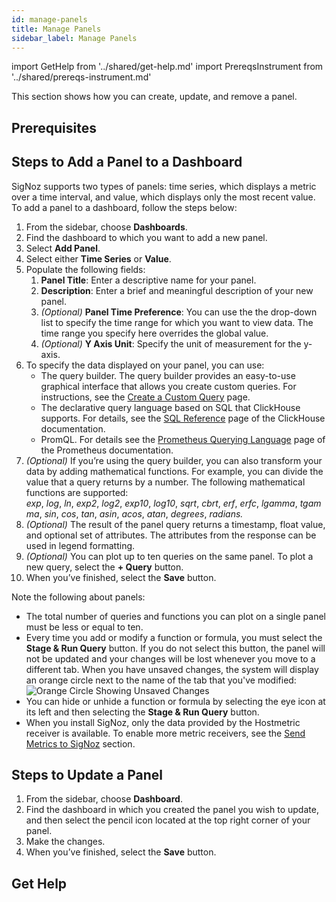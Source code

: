 ```yaml
---
id: manage-panels
title: Manage Panels
sidebar_label: Manage Panels
---
```


import GetHelp from '../shared/get-help.md'
import PrereqsInstrument from '../shared/prereqs-instrument.md'

This section shows how you can create, update, and remove a panel.

## Prerequisites

<PrereqsInstrument />

## Steps to Add a Panel to a Dashboard

SigNoz supports two types of panels: time series, which displays a metric over a time interval, and value, which displays only the most recent value. To add a panel to a dashboard, follow the steps below:

1. From the sidebar, choose **Dashboards**.
2. Find the dashboard to which you want to add a new panel.
3. Select **Add Panel**.
4. Select either **Time Series** or **Value**.
5. Populate the following fields:
    1. **Panel Title**: Enter a descriptive name for your panel.
    2. **Description**: Enter a brief and meaningful description of your new panel.
    3. _(Optional)_ **Panel Time Preference**: You can use the the drop-down list to specify the time range for which you want to view data. The time range you specify here overrides the global value.
    4. _(Optional)_ **Y Axis Unit**: Specify the unit of measurement for the y-axis.
6. To specify the data displayed on your panel, you can use:
    - The query builder. The query builder provides an easy-to-use graphical interface that allows you create custom queries. For instructions, see the [Create a Custom Query](/docs/userguide/create-a-custom-query) page.
    - The declarative query language based on SQL that ClickHouse supports. For details, see the [SQL Reference](https://clickhouse.com/docs/en/sql-reference/) page of the ClickHouse documentation.
    - PromQL. For details see the [Prometheus Querying Language](https://prometheus.io/docs/prometheus/latest/querying/basics/) page of the Prometheus documentation.
7. _(Optional)_ If you’re using the query builder, you can also transform your data by adding mathematical functions. For example, you can divide the value that a query returns by a number. The following mathematical functions are supported: *exp*, *log*, *ln*, *exp2*, *log2*, *exp10*, *log10*, *sqrt*, *cbrt*, *erf*, *erfc*, *lgamma*, *tgamma*, *sin*, *cos*, *tan*, *asin*, *acos*, *atan*, *degrees*, *radians.*
8. _(Optional)_ The result of the panel query returns a timestamp, float value, and optional set of attributes. The attributes from the response can be used in legend formatting.
9. _(Optional)_ You can plot up to ten queries on the same panel. To plot a new query, select the **+ Query** button.
10.  When you’ve finished, select the **Save** button.

Note the following about panels:
- The total number of queries and functions you can plot on a single panel must be less or equal to ten.
- Every time you add or modify a function or formula, you must select the **Stage & Run Query** button. If you do not select this button, the panel will not be updated and your changes will be lost whenever you move to a different tab. When you have unsaved changes, the system will display an orange circle next to the name of the tab that you've modified:
  ![Orange Circle Showing Unsaved Changes](/img/docs/orange-circle.webp)
- You can hide or unhide a function or formula by selecting the eye icon at its left and then selecting the **Stage & Run Query** button.
- When you install SigNoz, only the data provided by the Hostmetric receiver is available. To enable more metric receivers, see the [Send Metrics to SigNoz](/docs/userguide/send-metrics) section.

## Steps to Update a Panel

1. From the sidebar, choose **Dashboard**.
2. Find the dashboard in which you created the panel you wish to update, and then select the pencil icon located at the top right corner of your panel.
3. Make the changes.
4. When you’ve finished, select the **Save** button.

## Get Help

<GetHelp />